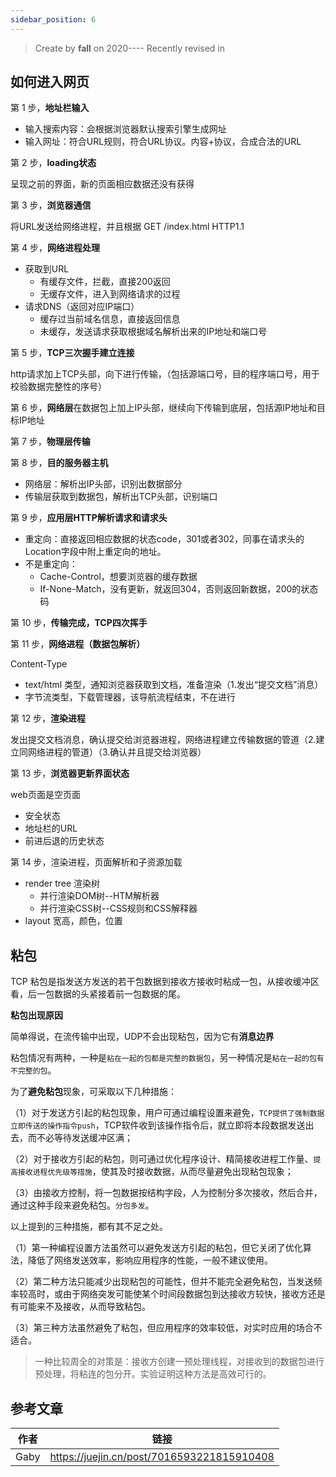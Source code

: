 ```yaml
---
sidebar_position: 6
---
```


> Create by **fall** on 2020----
> Recently revised in

## 如何进入网页

第 1 步，**地址栏输入**

- 输入搜索内容：会根据浏览器默认搜索引擎生成网址
- 输入网址：符合URL规则，符合URL协议。内容+协议，合成合法的URL

第 2 步，**loading状态**

呈现之前的界面，新的页面相应数据还没有获得

第 3 步，**浏览器通信**

将URL发送给网络进程，并且根据 GET /index.html HTTP1.1

第 4 步，**网络进程处理**

- 获取到URL
  - 有缓存文件，拦截，直接200返回
  - 无缓存文件，进入到网络请求的过程
- 请求DNS（返回对应IP端口）
  - 缓存过当前域名信息，直接返回信息
  - 未缓存，发送请求获取根据域名解析出来的IP地址和端口号

第 5 步，**TCP三次握手建立连接**

http请求加上TCP头部，向下进行传输，（包括源端口号，目的程序端口号，用于校验数据完整性的序号）

第 6 步，**网络层**在数据包上加上IP头部，继续向下传输到底层，包括源IP地址和目标IP地址

第 7 步，**物理层传输**

第 8 步，**目的服务器主机**

- 网络层：解析出IP头部，识别出数据部分
- 传输层获取到数据包，解析出TCP头部，识别端口

第 9 步，**应用层HTTP解析请求和请求头**

- 重定向：直接返回相应数据的状态code，301或者302，同事在请求头的Location字段中附上重定向的地址。
- 不是重定向：
  - Cache-Control，想要浏览器的缓存数据
  - If-None-Match，没有更新，就返回304，否则返回新数据，200的状态码

第 10 步，**传输完成，TCP四次挥手**

第 11 步，**网络进程（数据包解析）**

Content-Type

- text/html 类型，通知浏览器获取到文档，准备渲染（1.发出“提交文档”消息）
- 字节流类型，下载管理器，该导航流程结束，不在进行

第 12 步，**渲染进程**

发出提交文档消息，确认提交给浏览器进程，网络进程建立传输数据的管道（2.建立同网络进程的管道）（3.确认并且提交给浏览器）

第 13 步，**浏览器更新界面状态**

web页面是空页面

- 安全状态
- 地址栏的URL
- 前进后退的历史状态

第 14 步，渲染进程，页面解析和子资源加载

- render tree 渲染树
  - 并行渲染DOM树--HTM解析器
  - 并行渲染CSS树--CSS规则和CSS解释器
- layout 宽高，颜色，位置

## 粘包

TCP 粘包是指发送方发送的若干包数据到接收方接收时粘成一包，从接收缓冲区看，后一包数据的头紧接着前一包数据的尾。

**粘包出现原因**

简单得说，在流传输中出现，UDP不会出现粘包，因为它有**消息边界**

粘包情况有两种，一种是`粘在一起的包都是完整的数据包`，另一种情况是`粘在一起的包有不完整的包`。

为了**避免粘包**现象，可采取以下几种措施：

（1）对于发送方引起的粘包现象，用户可通过编程设置来避免，`TCP提供了强制数据立即传送的操作指令push`，TCP软件收到该操作指令后，就立即将本段数据发送出去，而不必等待发送缓冲区满；

（2）对于接收方引起的粘包，则可通过优化程序设计、精简接收进程工作量、`提高接收进程优先级等措施`，使其及时接收数据，从而尽量避免出现粘包现象；

（3）由接收方控制，将一包数据按结构字段，人为控制分多次接收，然后合并，通过这种手段来避免粘包。`分包多发`。

以上提到的三种措施，都有其不足之处。

（1）第一种编程设置方法虽然可以避免发送方引起的粘包，但它关闭了优化算法，降低了网络发送效率，影响应用程序的性能，一般不建议使用。

（2）第二种方法只能减少出现粘包的可能性，但并不能完全避免粘包，当发送频率较高时，或由于网络突发可能使某个时间段数据包到达接收方较快，接收方还是有可能来不及接收，从而导致粘包。

（3）第三种方法虽然避免了粘包，但应用程序的效率较低，对实时应用的场合不适合。

> 一种比较周全的对策是：接收方创建一预处理线程，对接收到的数据包进行预处理，将粘连的包分开。实验证明这种方法是高效可行的。



## 参考文章

| 作者 | 链接                                       |
| ---- | ------------------------------------------ |
| Gaby | https://juejin.cn/post/7016593221815910408 |


